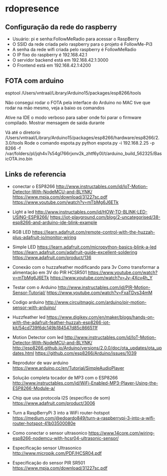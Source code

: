 # rdopresence

## Configuração da rede do raspberry

- Usuário: pi e senha:FollowMeRadio para acessar o RaspBerry 
- O SSID da rede criada pelo raspberry para o projeto é FollowMe-Pi3
- A senha da rede wifi criada pelo raspberry é FollowMeRadio
- O IP fixo do raspberry é 192.168.42.1 
- O servidor backend está em 192.168.42.1:3000
- O Frontend está em 192.168.42.1:4200

## FOTA com arduino

esptool
/Users/vntraal/Library/Arduino15/packages/esp8266/tools

Não consegui rodar o FOTA pela interface do Arduino no MAC tive que rodar na mão mesmo, veja a baixo os comandos

Ative na IDE o modo verboso para saber onde foi parar o firmware compilado.
Mostrar mensagem de saida durante

Vá até o diretorio 
/Users/vntraal/Library/Arduino15/packages/esp8266/hardware/esp8266/2.3.0/tools
Rode o comando espota.py
python espota.py  -i 192.168.2.25 -p 8266 -f /var/folders/pl/jqh4v7s54gl766rjxnv2k_zhtf6y0l/t/arduino_build_562325/BasicOTA.ino.bin

## Links de referencia

- conectar o ESP8266 
http://www.instructables.com/id/IoT-Motion-Detector-With-NodeMCU-and-BLYNK/
https://www.mpja.com/download/31227sc.pdf
https://www.youtube.com/watch?v=mTbMg6J6ETk

- Light a led
http://www.instructables.com/id/HOW-TO-BLINK-LED-USING-ESP8266/
https://iot-playground.com/blog/2-uncategorised/38-esp8266-and-arduino-ide-blink-example

- RGB LED
https://learn.adafruit.com/remote-control-with-the-huzzah-plus-adafruit-io/monitor-wiring

- Simple LED
https://learn.adafruit.com/micropython-basics-blink-a-led
https://learn.adafruit.com/adafruit-guide-excellent-soldering
https://www.adafruit.com/product/136

- Conexão com o huzzafeather modificando para 3v Como transformar a alimentação em 3V do PIR HCSR501
https://www.youtube.com/watch?v=mTbMg6J6ETk
https://www.youtube.com/watch?v=Jy-4Xcv4h_Y

- Testar com o Arduino 
http://www.instructables.com/id/PIR-Motion-Sensor-Tutorial/
https://www.youtube.com/watch?v=FxaTDvs34mM

- Codigo arduino
http://www.circuitmagic.com/arduino/pir-motion-sensor-with-arduino/

- Huzzfeather led
https://www.digikey.com/en/maker/blogs/hands-on-with-the-adafruit-feather-huzzah-esp8266-iot-kit/54cd739f6dc149b184547d85c866511f

- Motion Detector com led
http://www.instructables.com/id/IoT-Motion-Detector-With-NodeMCU-and-BLYNK/
http://esp8266.github.io/Arduino/versions/2.0.0/doc/ota_updates/ota_updates.html
https://github.com/esp8266/Arduino/issues/1039

- Reprodutor de wav arduino
https://www.arduino.cc/en/Tutorial/SimpleAudioPlayer

- Solução completa tocador de MP3 com o ESP8266
http://www.instructables.com/id/WiFi-Enabled-MP3-Player-Using-the-ESP8266-Module-a/

- Chip que usa protocola I2S (especifico de som)
https://www.adafruit.com/product/3006

- Turn a RaspBerryPi 3 into a WiFi router-hotspot
https://medium.com/@edoardo849/turn-a-raspberrypi-3-into-a-wifi-router-hotspot-41b03500080e

- Como conectar o sensor ultrasonico
https://www.14core.com/wiring-esp8266-nodemcu-with-hcsr04-ultrasonic-sensor/

- Especificação sensor Ultrasonico
http://www.micropik.com/PDF/HCSR04.pdf

- Especificação do sensor PIR SR501
https://www.mpja.com/download/31227sc.pdf
